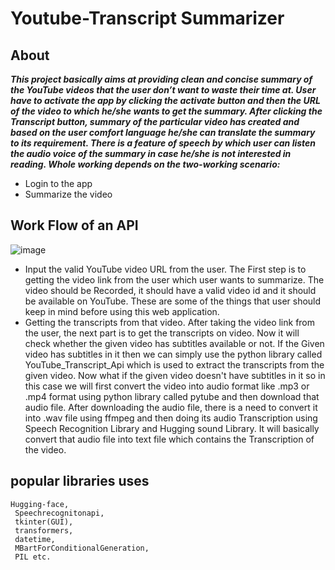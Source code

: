 # Youtube-Transcript Summarizer

## About

***This project basically aims at providing clean and concise summary of the YouTube videos that the user don’t want to waste their time at.
User have to activate the app by clicking the activate button and then the URL of the video to which he/she wants to get the summary. After clicking the Transcript button, summary of the particular video has created and based on the user comfort language he/she can translate the summary  to its requirement. 
There is a feature of speech by which user can listen the audio voice of the summary in case he/she is not interested in reading.
Whole working depends on the two-working scenario:***
* Login to the app
* Summarize the video

## Work Flow of an API

![image](https://user-images.githubusercontent.com/75423160/211209469-ec987fc8-e423-43c4-bcb9-fb9ff78d7515.png)
* Input the valid YouTube video URL from the user. The First step is to getting the video link from the user which user wants to summarize. The video should be Recorded, it should have a valid video id and it should be available on YouTube. These are some of the things that user should keep in mind before using this web application.
* Getting the transcripts from that video. After taking the video link from the user, the next part is to get the transcripts on video. Now it will check whether the given video has subtitles available or not. If the Given video has subtitles in it then we can simply use the python library called YouTube_Transcript_Api which is used to extract the transcripts from the given video. Now what if the given video doesn't have subtitles in it so in this case we will first convert the video into audio format like .mp3 or .mp4 format using python library called pytube and then download that audio file. After downloading the audio file, there is a need to convert it into .wav file using ffmpeg and then doing its audio Transcription using Speech Recognition Library and Hugging sound Library. It will basically convert that audio file into text file which contains the Transcription of the video.

## popular libraries uses

```
Hugging-face,
 Speechrecognitonapi,
 tkinter(GUI),
 transformers,
 datetime,
 MBartForConditionalGeneration, 
 PIL etc. 
```


